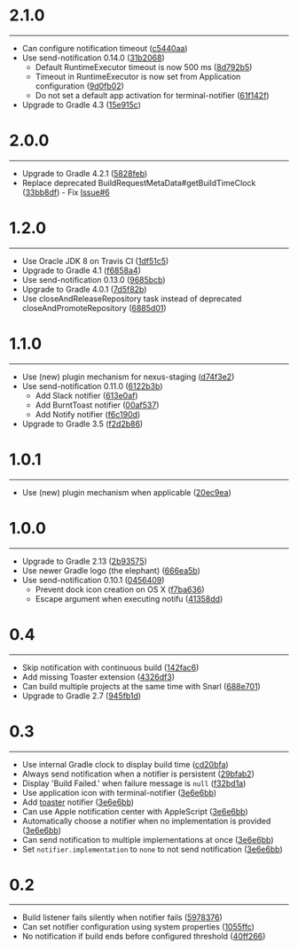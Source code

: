 # 2.1.0
***

- Can configure notification timeout ([c5440aa](http://github.com/jcgay/gradle-notifier/commit/c5440aa06026d093c9d7ed5062eeb1b12d495918))
- Use send-notification 0.14.0 ([31b2068](http://github.com/jcgay/gradle-notifier/commit/31b20682406d4aab4fd93bb4bb37d20df0d6d6f2))
    - Default RuntimeExecutor timeout is now 500 ms ([8d792b5](http://github.com/jcgay/send-notification/commit/8d792b5642264403b9072f61cd2c2d8d4e642598))
    - Timeout in RuntimeExecutor is now set from Application configuration ([9d0fb02](http://github.com/jcgay/send-notification/commit/9d0fb0226df88cba08a9549f4ded2150052b3134))
    - Do not set a default app activation for terminal-notifier ([61f142f](http://github.com/jcgay/send-notification/commit/61f142f0940542117a3494e034bb723797337faf))
- Upgrade to Gradle 4.3 ([15e915c](http://github.com/jcgay/gradle-notifier/commit/15e915c57d2a7d27b10667d383926d56a8ab7c92))

# 2.0.0
***

- Upgrade to Gradle 4.2.1 ([5828feb](http://github.com/jcgay/gradle-notifier/commit/5828feb0c0a5c6ce7543b04ee5d88162b586b11d))
- Replace deprecated BuildRequestMetaData#getBuildTimeClock ([33bb8df](http://github.com/jcgay/gradle-notifier/commit/33bb8df76aebee38163f35d00e4117be52350d7c)) - Fix [Issue#6](https://github.com/jcgay/gradle-notifier/issues/6)

# 1.2.0
***

- Use Oracle JDK 8 on Travis CI ([1df51c5](http://github.com/jcgay/gradle-notifier/commit/1df51c54c10e5564da516318f5a063738474534a))
- Upgrade to Gradle 4.1 ([f6858a4](http://github.com/jcgay/gradle-notifier/commit/f6858a4cd75a15936021f8eb3e1a1617c2095768))
- Use send-notification 0.13.0 ([9685bcb](http://github.com/jcgay/gradle-notifier/commit/9685bcb60bafab217e9d12df87828b2a3fc3d87b))
- Upgrade to Gradle 4.0.1 ([7d5f82b](http://github.com/jcgay/gradle-notifier/commit/7d5f82b54588b2fec9ddb449ef13de48324278d2))
- Use closeAndReleaseRepository task instead of deprecated closeAndPromoteRepository ([6885d01](http://github.com/jcgay/gradle-notifier/commit/6885d01b57dbbea44d3f47dc6874a4b19e182476))

# 1.1.0
***

- Use (new) plugin mechanism for nexus-staging ([d74f3e2](http://github.com/jcgay/gradle-notifier/commit/d74f3e2c1640fc9de28193cc31c6cd1d57133e61))
- Use send-notification 0.11.0 ([6122b3b](http://github.com/jcgay/gradle-notifier/commit/6122b3bc79732d85ac07dac916d057c0c721dc1f))
  * Add Slack notifier ([613e0af](http://github.com/jcgay/send-notification/commit/613e0af8ad444b89f231a26e36e800efef8f26e2))
  * Add BurntToast notifier ([00af537](http://github.com/jcgay/send-notification/commit/00af5378207297374f8b9c42feb7ebd149a6498d))
  * Add Notify notifier ([f6c190d](http://github.com/jcgay/send-notification/commit/f6c190dddb8160996ae84372b11bd20cb1fc8e5a))
- Upgrade to Gradle 3.5 ([f2d2b86](http://github.com/jcgay/gradle-notifier/commit/f2d2b8682533d0809e7d15d6fc368605e2821bcc))

# 1.0.1
***

- Use (new) plugin mechanism when applicable ([20ec9ea](http://github.com/jcgay/gradle-notifier/commit/20ec9eadf9867a46a5b6c84da0df74d1366a1d0d))

# 1.0.0
***

- Upgrade to Gradle 2.13 ([2b93575](http://github.com/jcgay/gradle-notifier/commit/2b93575f5d8c904b20c224e48898666f3eae0e62))
- Use newer Gradle logo (the elephant) ([666ea5b](http://github.com/jcgay/gradle-notifier/commit/666ea5b25cc0be1195b0b4e54273b0011e572891))
- Use send-notification 0.10.1 ([0456409](http://github.com/jcgay/gradle-notifier/commit/0456409a95eeb2da34bacda2c29d53fe6407039f))
    - Prevent dock icon creation on OS X ([f7ba636](http://github.com/jcgay/send-notification/commit/f7ba63631fe6e1c9f2bbad126164eeca1cf2d7b5))
    - Escape argument when executing notifu ([41358dd](http://github.com/jcgay/send-notification/commit/41358ddc20125d35996ebba5545c00e2b66ff31f))

# 0.4
***

- Skip notification with continuous build ([142fac6](http://github.com/jcgay/gradle-notifier/commit/142fac6a1aee743e4edd1f084e2229df40a4cc39))
- Add missing Toaster extension ([4326df3](http://github.com/jcgay/gradle-notifier/commit/4326df326088dfd05d6152e27bbf10bb08e8d245))
- Can build multiple projects at the same time with Snarl ([688e701](http://github.com/jcgay/gradle-notifier/commit/688e7019805cc5f3c953a1d5a56c0a9fc6e3b433))
- Upgrade to Gradle 2.7 ([945fb1d](http://github.com/jcgay/gradle-notifier/commit/945fb1db398b89e0ecef73b8fec14b45aaa48117))

# 0.3
***

- Use internal Gradle clock to display build time ([cd20bfa](http://github.com/jcgay/gradle-notifier/commit/cd20bfa4cfd27f8c2f7721fb12670d750a675c55))
- Always send notification when a notifier is persistent ([29bfab2](http://github.com/jcgay/gradle-notifier/commit/29bfab2398bac4a3bea9d2624f7198053680625d))
- Display 'Build Failed.' when failure message is `null` ([f32bd1a](http://github.com/jcgay/gradle-notifier/commit/f32bd1aa5f04dbef68b7518807dbc36ba2496756))
- Use application icon with terminal-notifier ([3e6e6bb](http://github.com/jcgay/gradle-notifier/commit/3e6e6bb35356292ab44009826814498a7810cd7a))
- Add [toaster](https://github.com/nels-o/toaster) notifier ([3e6e6bb](http://github.com/jcgay/gradle-notifier/commit/3e6e6bb35356292ab44009826814498a7810cd7a))
- Can use Apple notification center with AppleScript ([3e6e6bb](http://github.com/jcgay/gradle-notifier/commit/3e6e6bb35356292ab44009826814498a7810cd7a))
- Automatically choose a notifier when no implementation is provided ([3e6e6bb](http://github.com/jcgay/gradle-notifier/commit/3e6e6bb35356292ab44009826814498a7810cd7a))
- Can send notification to multiple implementations at once ([3e6e6bb](http://github.com/jcgay/gradle-notifier/commit/3e6e6bb35356292ab44009826814498a7810cd7a))
- Set `notifier.implementation` to `none` to not send notification ([3e6e6bb](http://github.com/jcgay/gradle-notifier/commit/3e6e6bb35356292ab44009826814498a7810cd7a))


# 0.2
***

- Build listener fails silently when notifier fails ([5978376](http://github.com/jcgay/gradle-notifier/commit/5978376cbcf7765a021b06234e91968deeae1b98))
- Can set notifier configuration using system properties ([1055ffc](http://github.com/jcgay/gradle-notifier/commit/1055ffc4961b869fefad080b717d41c307a2b1d1))
- No notification if build ends before configured threshold ([40ff266](http://github.com/jcgay/gradle-notifier/commit/40ff266ab716f49cc7a698c39c4214aa976d1d5e))

